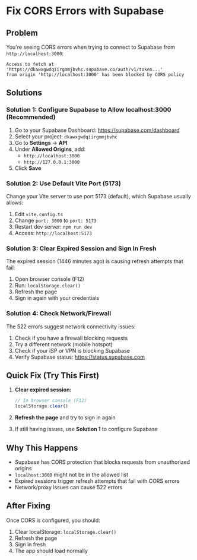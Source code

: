 # Fix CORS Errors with Supabase

## Problem
You're seeing CORS errors when trying to connect to Supabase from `http://localhost:3000`:
```
Access to fetch at 'https://dkawxgwdqiirgmmjbvhc.supabase.co/auth/v1/token...' 
from origin 'http://localhost:3000' has been blocked by CORS policy
```

## Solutions

### Solution 1: Configure Supabase to Allow localhost:3000 (Recommended)

1. Go to your Supabase Dashboard: https://supabase.com/dashboard
2. Select your project: `dkawxgwdqiirgmmjbvhc`
3. Go to **Settings** → **API**
4. Under **Allowed Origins**, add:
   - `http://localhost:3000`
   - `http://127.0.0.1:3000`
5. Click **Save**

### Solution 2: Use Default Vite Port (5173)

Change your Vite server to use port 5173 (default), which Supabase usually allows:

1. Edit `vite.config.ts`
2. Change `port: 3000` to `port: 5173`
3. Restart dev server: `npm run dev`
4. Access: `http://localhost:5173`

### Solution 3: Clear Expired Session and Sign In Fresh

The expired session (1446 minutes ago) is causing refresh attempts that fail:

1. Open browser console (F12)
2. Run: `localStorage.clear()`
3. Refresh the page
4. Sign in again with your credentials

### Solution 4: Check Network/Firewall

The 522 errors suggest network connectivity issues:

1. Check if you have a firewall blocking requests
2. Try a different network (mobile hotspot)
3. Check if your ISP or VPN is blocking Supabase
4. Verify Supabase status: https://status.supabase.com

## Quick Fix (Try This First)

1. **Clear expired session:**
   ```javascript
   // In browser console (F12)
   localStorage.clear()
   ```

2. **Refresh the page** and try to sign in again

3. If still having issues, use **Solution 1** to configure Supabase

## Why This Happens

- Supabase has CORS protection that blocks requests from unauthorized origins
- `localhost:3000` might not be in the allowed list
- Expired sessions trigger refresh attempts that fail with CORS errors
- Network/proxy issues can cause 522 errors

## After Fixing

Once CORS is configured, you should:
1. Clear localStorage: `localStorage.clear()`
2. Refresh the page
3. Sign in fresh
4. The app should load normally

